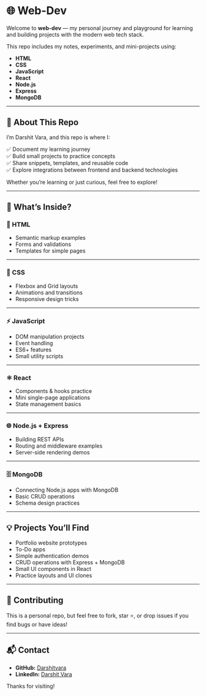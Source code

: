 # 🌐 Web-Dev

Welcome to **web-dev** — my personal journey and playground for learning and building projects with the modern web tech stack.

This repo includes my notes, experiments, and mini-projects using:

- **HTML**
- **CSS**
- **JavaScript**
- **React**
- **Node.js**
- **Express**
- **MongoDB**

---

## 🚀 About This Repo

I’m Darshit Vara, and this repo is where I:

✅ Document my learning journey  
✅ Build small projects to practice concepts  
✅ Share snippets, templates, and reusable code  
✅ Explore integrations between frontend and backend technologies  

Whether you’re learning or just curious, feel free to explore!

---

## 📂 What’s Inside?

### 📝 HTML

- Semantic markup examples
- Forms and validations
- Templates for simple pages

---

### 🎨 CSS

- Flexbox and Grid layouts
- Animations and transitions
- Responsive design tricks

---

### ⚡ JavaScript

- DOM manipulation projects
- Event handling
- ES6+ features
- Small utility scripts

---

### ⚛️ React

- Components & hooks practice
- Mini single-page applications
- State management basics

---

### 🌐 Node.js + Express

- Building REST APIs
- Routing and middleware examples
- Server-side rendering demos

---

### 🗄️ MongoDB

- Connecting Node.js apps with MongoDB
- Basic CRUD operations
- Schema design practices

---

## 💡 Projects You’ll Find

- Portfolio website prototypes
- To-Do apps
- Simple authentication demos
- CRUD operations with Express + MongoDB
- Small UI components in React
- Practice layouts and UI clones

---

## 🤝 Contributing

This is a personal repo, but feel free to fork, star ⭐, or drop issues if you find bugs or have ideas!

---

## 📬 Contact

- **GitHub:** [Darshitvara](https://github.com/Darshitvara)
- **LinkedIn:** [Darshit Vara](https://www.linkedin.com/in/darshit-vara-241b55246/)

Thanks for visiting!

